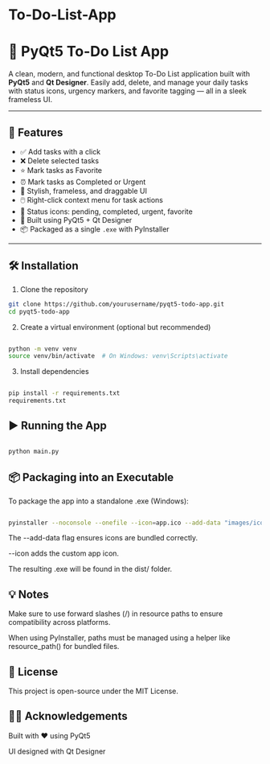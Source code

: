 # To-Do-List-App
# 📝 PyQt5 To-Do List App

A clean, modern, and functional desktop To-Do List application built with **PyQt5** and **Qt Designer**. Easily add, delete, and manage your daily tasks with status icons, urgency markers, and favorite tagging — all in a sleek frameless UI.

---

## 🚀 Features

- ✅ Add tasks with a click
- ❌ Delete selected tasks
- ⭐ Mark tasks as Favorite
- ⏰ Mark tasks as Completed or Urgent
- 🎨 Stylish, frameless, and draggable UI
- 🖱️ Right-click context menu for task actions
- 🧭 Status icons: pending, completed, urgent, favorite
- 🧰 Built using PyQt5 + Qt Designer
- 📦 Packaged as a single `.exe` with PyInstaller

---



## 🛠️ Installation
1. Clone the repository
```bash
git clone https://github.com/yourusername/pyqt5-todo-app.git
cd pyqt5-todo-app
```

2. Create a virtual environment (optional but recommended)
```bash

python -m venv venv
source venv/bin/activate  # On Windows: venv\Scripts\activate
```

3. Install dependencies
```bash

pip install -r requirements.txt
requirements.txt
```


## ▶️ Running the App
```bash

python main.py
```

## 📦 Packaging into an Executable
To package the app into a standalone .exe (Windows):

```bash

pyinstaller --noconsole --onefile --icon=app.ico --add-data "images/iconsandimages;images/iconsandimages" main.py
```
The --add-data flag ensures icons are bundled correctly.

--icon adds the custom app icon.

The resulting .exe will be found in the dist/ folder.


## 💡 Notes
Make sure to use forward slashes (/) in resource paths to ensure compatibility across platforms.

When using PyInstaller, paths must be managed using a helper like resource_path() for bundled files.

## 📃 License
This project is open-source under the MIT License.

## 🙋‍♂️ Acknowledgements
Built with ❤️ using PyQt5

UI designed with Qt Designer


